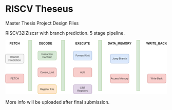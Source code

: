 # RISCV Theseus
 Master Thesis Project Design Files
 
 RISCV32IZiscsr with branch prediction.
 5 stage pipeline.
 
 <img src="CPU.png" width="800px" height="auto">

 More info will be uploaded after final submission.
